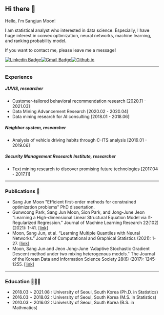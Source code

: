 ## Hi there  👋

Hello, I'm Sangjun Moon!

I am statistical analyst who interested in data science. Especially, I have huge interest in convex optimization, neural networks, machine learning, and ranking probability model.

If you want to contact me, please leave me a message! 

[![Linkedin Badge](https://img.shields.io/badge/-LinkedIn-blue?style=flat-square&logo=Linkedin&logoColor=white&link=https://https://www.linkedin.com/in/sangjun-moon-357457188/)](https://www.linkedin.com/in/sangjun-moon-357457188/)[![Gmail Badge](https://img.shields.io/badge/Gmail-d14836?style=flat-square&logo=Gmail&logoColor=white&link=mailto:msj5589@gmail.com)](mailto:msj5589@gmail.com)[![Github.io](http://img.shields.io/badge/-Github.io-black?style=flat-square&logo=github&link=https://monster-moon.github.io/)](https://monster-moon.github.io/)

----
### Experience

##### JUVIS,  researcher
- Customer-tailored behavioral recommendation research [2020.11 - 2021.03]
- Data Mining Advancement Research [2020.02 - 2020.04]
- Data mining research for AI consulting [2018.01 - 2018.06]

##### Neighbor system, researcher
- Analysis of vehicle driving habits through C-ITS analysis [2019.01 - 2019.06]

##### Security Management Research Institute, researcher
- Text mining research to discover promising future technologies [2017.04 - 2017.11]

----
### Publications 📖
-   Sang Jun Moon "Efficient first-order methods for constrained optimization problems" PhD dissertation.
-   Gunwoong Park, Sang Jun Moon, Sion Park, and Jong-June Jeon “Learning a High-dimensional Linear Structural Equation Model via l1-Regularized Regression.” Journal of Machine Learning Research 22(102) (2021): 1-41. [[link]](http://jmlr.org/papers/v22/20-1005.html)
-   Moon, Sang Jun, et al. “Learning Multiple Quantiles with Neural Networks.” Journal of Computational and Graphical Statistics (2021): 1-27. [[link]](https://www.tandfonline.com/doi/full/10.1080/10618600.2021.1909601)
-   Moon, Sang Jun and Jeon Jong-June “Adaptive Stochastic Gradient Descent method under two mixing heterogenous models.” The Journal of the Korean Data and Information Science Society 28(6) (2017): 1245-1255. [[link]](https://www.dbpia.co.kr/pdf/pdfView.do?nodeId=NODE07404368&mark=0&useDate=&bookmarkCnt=0&ipRange=N&accessgl=Y&language=ko)

----
### Education 👨🏻‍🎓

-   2018.03 ~ 2021.08 : University of Seoul, South Korea (Ph.D. in Statistics)
-   2016.03 ~ 2018.02 : University of Seoul, South Korea (M.S. in Statistics)
-   2010.03 ~ 2016.02 : University of Seoul, South Korea (B.S. in Mathmatics)
